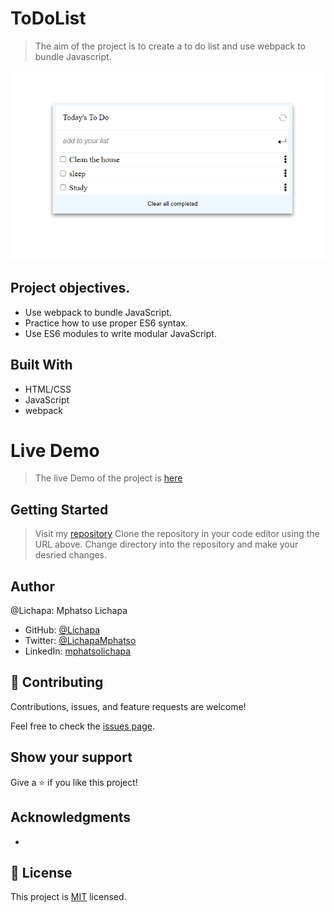 # ToDoList

> The aim of the project is to create a to do list and use webpack to bundle Javascript.

![screenshot](./screenshot.PNG)

## Project objectives.
- Use webpack to bundle JavaScript.
- Practice how to use proper ES6 syntax.
- Use ES6 modules to write modular JavaScript.

## Built With

- HTML/CSS
- JavaScript
- webpack

# Live Demo
> The live Demo of the project is [here](https://618639f341845acb2eca1f8c--jovial-haibt-337d30.netlify.app/)


## Getting Started

> Visit my [repository](https://github.com/Lichapa/ToDoList.git)
> Clone the repository in your code editor using the URL above.
> Change directory into the repository and make your desried changes.
## Author

@Lichapa: Mphatso Lichapa

- GitHub: [@Lichapa](https://github.com/Lichapa)
- Twitter: [@LichapaMphatso](https://twitter.com/LichapaMphatso)
- LinkedIn: [mphatsolichapa](https://www.linkedin.com/in/mphatsolichapa)

## 🤝 Contributing

Contributions, issues, and feature requests are welcome!

Feel free to check the [issues page](https://github.com/Lichapa/ToDoList/issues).

## Show your support

Give a ⭐️ if you like this project!

## Acknowledgments

- 
## 📝 License

This project is [MIT](./MIT.md) licensed.